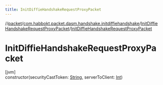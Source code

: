 ```yaml
---
title: InitDiffieHandshakeRequestProxyPacket
---
```

//[packet](../../../index.html)/[com.habbokt.packet.dasm.handshake.initdiffiehandshake](../index.html)/[InitDiffieHandshakeRequestProxyPacket](index.html)/[InitDiffieHandshakeRequestProxyPacket](-init-diffie-handshake-request-proxy-packet.html)



# InitDiffieHandshakeRequestProxyPacket



[jvm]\
constructor(securityCastToken: [String](https://kotlinlang.org/api/latest/jvm/stdlib/kotlin/-string/index.html), serverToClient: [Int](https://kotlinlang.org/api/latest/jvm/stdlib/kotlin/-int/index.html))




